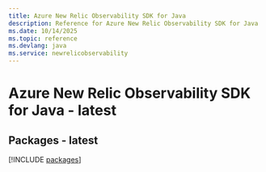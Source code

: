 ```yaml
---
title: Azure New Relic Observability SDK for Java
description: Reference for Azure New Relic Observability SDK for Java
ms.date: 10/14/2025
ms.topic: reference
ms.devlang: java
ms.service: newrelicobservability
---
```

# Azure New Relic Observability SDK for Java - latest
## Packages - latest
[!INCLUDE [packages](new-relic-observability-index.md)]